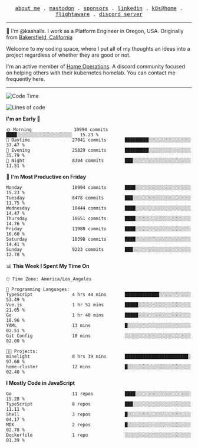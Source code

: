 <p align="center">
  <samp>
    <a href="https://jordanjones.org/">about me</a> .
    <a rel="me" href="https://mastodon.social/@kashall">mastodon</a> .
    <a href="https://github.com/sponsors/kashalls">sponsors</a> .
    <a href="https://linkedin.com/in/jordpjones">linkedin</a> .
    <a href="https://github.com/kashalls/home-cluster">k8s@home</a> .
    <a href="https://flightaware.com/adsb/stats/user/kashalls">flightaware</a> .
    <a href="https://discord.gg/V2WrCfqba9">discord server</a>
  </samp>
</p>

----------------------------------------------------------------

:wave: I'm @kashalls. I work as a Platform Engineer in Oregon, USA. Originally from [Bakersfield, California](https://maps.app.goo.gl/QQMtywTWghpXB6Tu6)

Welcome to my coding space, where I put all of my thoughts an ideas into a project regardless of whether they are good or not.

I'm an active member of [Home Operations](https://discord.gg/home-operations). A discord community focused on helping others with their kubernetes homelab. You can contact me frequently here.

----------------------------------------------------------------
<!--START_SECTION:waka-->
![Code Time](http://img.shields.io/badge/Code%20Time-2%2C427%20hrs%2038%20mins-blue)

![Lines of code](https://img.shields.io/badge/From%20Hello%20World%20I%27ve%20Written-11.8%20million%20lines%20of%20code-blue)

**I'm an Early 🐤** 

```text
🌞 Morning                10994 commits       ████░░░░░░░░░░░░░░░░░░░░░   15.23 % 
🌆 Daytime                27041 commits       █████████░░░░░░░░░░░░░░░░   37.47 % 
🌃 Evening                25829 commits       █████████░░░░░░░░░░░░░░░░   35.79 % 
🌙 Night                  8304 commits        ███░░░░░░░░░░░░░░░░░░░░░░   11.51 % 
```
📅 **I'm Most Productive on Friday** 

```text
Monday                   10994 commits       ████░░░░░░░░░░░░░░░░░░░░░   15.23 % 
Tuesday                  8478 commits        ███░░░░░░░░░░░░░░░░░░░░░░   11.75 % 
Wednesday                10444 commits       ████░░░░░░░░░░░░░░░░░░░░░   14.47 % 
Thursday                 10651 commits       ████░░░░░░░░░░░░░░░░░░░░░   14.76 % 
Friday                   11980 commits       ████░░░░░░░░░░░░░░░░░░░░░   16.60 % 
Saturday                 10398 commits       ████░░░░░░░░░░░░░░░░░░░░░   14.41 % 
Sunday                   9223 commits        ███░░░░░░░░░░░░░░░░░░░░░░   12.78 % 
```


📊 **This Week I Spent My Time On** 

```text
🕑︎ Time Zone: America/Los_Angeles

💬 Programming Languages: 
TypeScript               4 hrs 44 mins       █████████████░░░░░░░░░░░░   53.49 % 
Vue.js                   1 hr 52 mins        █████░░░░░░░░░░░░░░░░░░░░   21.05 % 
Go                       1 hr 40 mins        █████░░░░░░░░░░░░░░░░░░░░   18.96 % 
YAML                     13 mins             █░░░░░░░░░░░░░░░░░░░░░░░░   02.51 % 
Git Config               10 mins             ░░░░░░░░░░░░░░░░░░░░░░░░░   02.00 % 

🐱‍💻 Projects: 
minelight                8 hrs 39 mins       ████████████████████████░   97.60 % 
home-cluster             12 mins             █░░░░░░░░░░░░░░░░░░░░░░░░   02.40 % 
```

**I Mostly Code in JavaScript** 

```text
Go                       11 repos            ████░░░░░░░░░░░░░░░░░░░░░   15.28 % 
TypeScript               8 repos             ███░░░░░░░░░░░░░░░░░░░░░░   11.11 % 
Shell                    3 repos             █░░░░░░░░░░░░░░░░░░░░░░░░   04.17 % 
MDX                      2 repos             █░░░░░░░░░░░░░░░░░░░░░░░░   02.78 % 
Dockerfile               1 repo              ░░░░░░░░░░░░░░░░░░░░░░░░░   01.39 % 
```




<!--END_SECTION:waka-->
